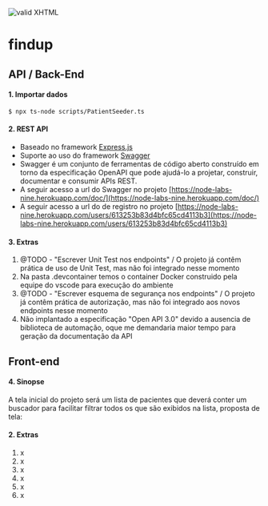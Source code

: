 [checkmark]: https://raw.githubusercontent.com/mozgbrasil/mozgbrasil.github.io/master/assets/images/logos/logo_32_32.png "MOZG"

![valid XHTML][checkmark]

# findup

## API / Back-End

#### 1. Importar dados

```
$ npx ts-node scripts/PatientSeeder.ts
```

#### 2. REST API

- Baseado no framework [Express.js](https://expressjs.com/)
- Suporte ao uso do framework [Swagger](<https://en.wikipedia.org/wiki/Swagger_(software)>)
- Swagger é um conjunto de ferramentas de código aberto construído em torno da especificação OpenAPI que pode ajudá-lo a projetar, construir, documentar e consumir APIs REST.
- A seguir acesso a url do Swagger no projeto [https://node-labs-nine.herokuapp.com/doc/](https://node-labs-nine.herokuapp.com/doc/)
- A seguir acesso a url do de registro no projeto [https://node-labs-nine.herokuapp.com/users/613253b83d4bfc65cd4113b3](https://node-labs-nine.herokuapp.com/users/613253b83d4bfc65cd4113b3)

#### 3. Extras

1. @TODO - "Escrever Unit Test nos endpoints" / O projeto já contêm prática de uso de Unit Test, mas não foi integrado nesse momento
2. Na pasta .devcontainer temos o container Docker construido pela equipe do vscode para execução do ambiente
3. @TODO - "Escrever esquema de segurança nos endpoints" / O projeto já contêm prática de autorização, mas não foi integrado aos novos endpoints nesse momento
4. Não implantado a especificação "Open API 3.0" devido a ausencia de biblioteca de automação, oque me demandaria maior tempo para geração da documentação da API

## Front-end

#### 4. Sinopse

A tela inicial do projeto será um lista de pacientes que deverá conter um buscador para facilitar filtrar todos os que são exibidos na lista, proposta de tela:

#### 2. Extras

1. x
2. x
3. x
4. x
5. x
6. x
